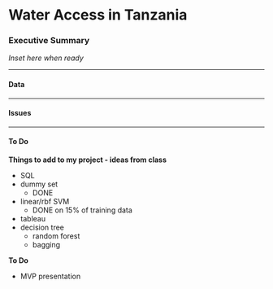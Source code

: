 
# Water Access in Tanzania

### Executive Summary

*Inset here when ready*
___

#### Data

___

#### Issues

___

#### To Do

**Things to add to my project - ideas from class**

* SQL
* dummy set
    * DONE
* linear/rbf SVM
    * DONE on 15% of training data
* tableau
* decision tree
    * random forest
    * bagging
    


**To Do**

* MVP presentation


